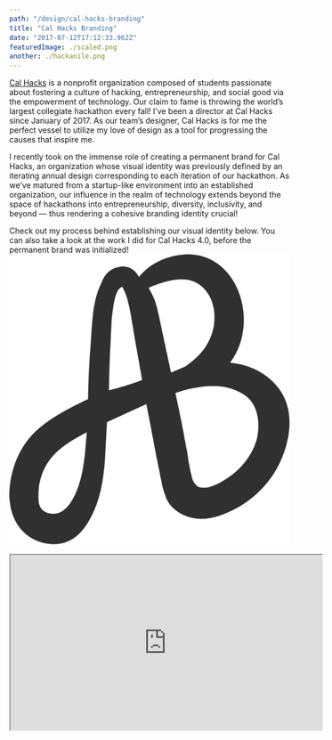 ```yaml
---
path: "/design/cal-hacks-branding"
title: "Cal Hacks Branding"
date: "2017-07-12T17:12:33.962Z"
featuredImage: ./scaled.png
another: ./hackanile.png
---
```


[Cal Hacks](https://calhacks.io) is a nonprofit organization composed of students passionate about fostering a culture of hacking, entrepreneurship, and social good via the empowerment of technology. Our claim to fame is throwing the world’s largest collegiate hackathon every fall! I’ve been a director at Cal Hacks since January of 2017. As our team’s designer, Cal Hacks is for me the perfect vessel to utilize my love of design as a tool for progressing the causes that inspire me.

I recently took on the immense role of creating a permanent brand for Cal Hacks, an organization whose visual identity was previously defined by an iterating annual design corresponding to each iteration of our hackathon. As we’ve matured from a startup-like environment into an established organization, our influence in the realm of technology extends beyond the space of hackathons into entrepreneurship, diversity, inclusivity, and beyond — thus rendering a cohesive branding identity crucial!

Check out my process behind establishing our visual identity below. You can also take a look at the work I did for Cal Hacks 4.0, before the permanent brand was initialized!
<img src="./../../assets/images/logo.svg"/>

<iframe width="560" height="315" src="https://drive.google.com/drive/folders/1RQnKz_YfmRGzNZ2X9HvQ0ZMn8d1zourY"></iframe>
